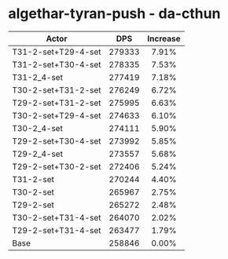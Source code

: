 # algethar-tyran-push - da-cthun
| Actor | DPS | Increase |
|---|:---:|:---:|
|T31-2-set+T29-4-set|279333|7.91%|
|T31-2-set+T30-4-set|278335|7.53%|
|T31-2_4-set|277419|7.18%|
|T30-2-set+T31-2-set|276249|6.72%|
|T29-2-set+T31-2-set|275995|6.63%|
|T30-2-set+T29-4-set|274633|6.10%|
|T30-2_4-set|274111|5.90%|
|T29-2-set+T30-4-set|273992|5.85%|
|T29-2_4-set|273557|5.68%|
|T29-2-set+T30-2-set|272406|5.24%|
|T31-2-set|270244|4.40%|
|T30-2-set|265967|2.75%|
|T29-2-set|265272|2.48%|
|T30-2-set+T31-4-set|264070|2.02%|
|T29-2-set+T31-4-set|263477|1.79%|
|Base|258846|0.00%|

